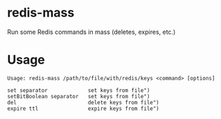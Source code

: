 redis-mass
==========

Run some Redis commands in mass (deletes, expires, etc.)

Usage
=====

    Usage: redis-mass /path/to/file/with/redis/keys <command> [options]
        
    set separator             set keys from file")
    setBitBoolean separator   set keys from file")
    del                       delete keys from file")
    expire ttl                expire keys from file")

